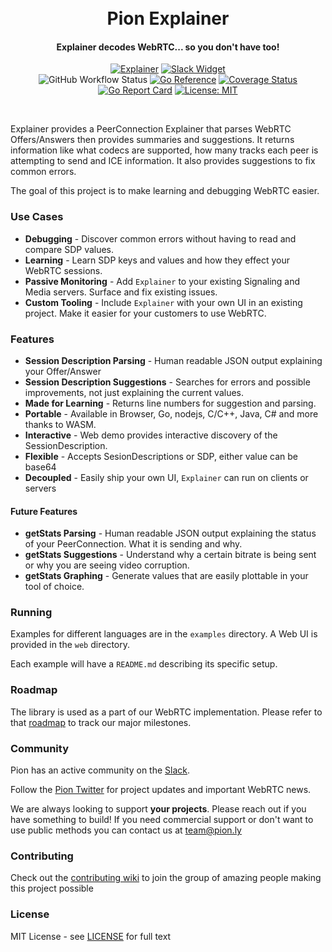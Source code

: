 <h1 align="center">
  <br>
  Pion Explainer
  <br>
</h1>
<h4 align="center">Explainer decodes WebRTC... so you don't have too!</h4>
<p align="center">
  <a href="https://pion.ly"><img src="https://img.shields.io/badge/pion-explainer-gray.svg?longCache=true&colorB=brightgreen" alt="Explainer"></a>
  <a href="https://pion.ly/slack"><img src="https://img.shields.io/badge/join-us%20on%20slack-gray.svg?longCache=true&logo=slack&colorB=brightgreen" alt="Slack Widget"></a>
  <br>
  <img alt="GitHub Workflow Status" src="https://img.shields.io/github/actions/workflow/status/pion/explainer/test.yaml">
  <a href="https://pkg.go.dev/github.com/pion/explainer"><img src="https://pkg.go.dev/badge/github.com/pion/explainer.svg" alt="Go Reference"></a>
  <a href="https://codecov.io/gh/pion/explainer"><img src="https://codecov.io/gh/pion/explainer/branch/master/graph/badge.svg" alt="Coverage Status"></a>
  <a href="https://goreportcard.com/report/github.com/pion/explainer"><img src="https://goreportcard.com/badge/github.com/pion/explainer" alt="Go Report Card"></a>
  <a href="LICENSE"><img src="https://img.shields.io/badge/License-MIT-yellow.svg" alt="License: MIT"></a>
</p>
<br>

Explainer provides a PeerConnection Explainer that parses WebRTC Offers/Answers then provides summaries and suggestions. It returns information like
what codecs are supported, how many tracks each peer is attempting to send and ICE information. It also provides suggestions to fix common errors.

The goal of this project is to make learning and debugging WebRTC easier.

### Use Cases
* **Debugging** - Discover common errors without having to read and compare SDP values.
* **Learning** - Learn SDP keys and values and how they effect your WebRTC sessions.
* **Passive Monitoring** - Add `Explainer` to your existing Signaling and Media servers. Surface and fix existing issues.
* **Custom Tooling** - Include `Explainer` with your own UI in an existing project. Make it easier for your customers to use WebRTC.

### Features
* **Session Description Parsing** - Human readable JSON output explaining your Offer/Answer
* **Session Description Suggestions** - Searches for errors and possible improvements, not just explaining the current values.
* **Made for Learning** - Returns line numbers for suggestion and parsing.
* **Portable** - Available in Browser, Go, nodejs, C/C++, Java, C# and more thanks to WASM.
* **Interactive** - Web demo provides interactive discovery of the SessionDescription.
* **Flexible** - Accepts SesionDescriptions or SDP, either value can be base64
* **Decoupled** - Easily ship your own UI, `Explainer` can run on clients or servers

#### Future Features
* **getStats Parsing** - Human readable JSON output explaining the status of your PeerConnection. What it is sending and why.
* **getStats Suggestions** - Understand why a certain bitrate is being sent or why you are seeing video corruption.
* **getStats Graphing** - Generate values that are easily plottable in your tool of choice.

### Running
Examples for different languages are in the `examples` directory. A Web UI is provided in the `web` directory.

Each example will have a `README.md` describing its specific setup.

### Roadmap
The library is used as a part of our WebRTC implementation. Please refer to that [roadmap](https://github.com/pion/webrtc/issues/9) to track our major milestones.

### Community
Pion has an active community on the [Slack](https://pion.ly/slack).

Follow the [Pion Twitter](https://twitter.com/_pion) for project updates and important WebRTC news.

We are always looking to support **your projects**. Please reach out if you have something to build!
If you need commercial support or don't want to use public methods you can contact us at [team@pion.ly](mailto:team@pion.ly)

### Contributing
Check out the [contributing wiki](https://github.com/pion/webrtc/wiki/Contributing) to join the group of amazing people making this project possible

### License
MIT License - see [LICENSE](LICENSE) for full text